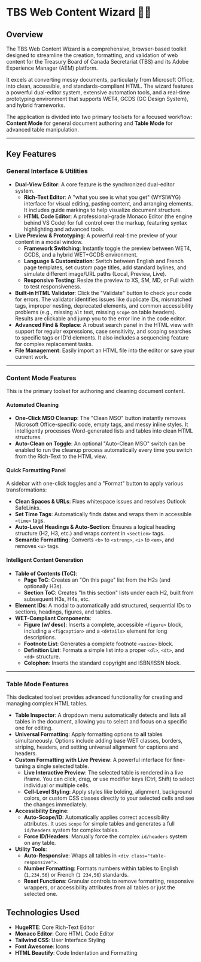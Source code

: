 # TBS Web Content Wizard 🧙‍♂️

## Overview

The TBS Web Content Wizard is a comprehensive, browser-based toolkit designed to streamline the creation, formatting, and validation of web content for the Treasury Board of Canada Secretariat (TBS) and its Adobe Experience Manager (AEM) platform.

It excels at converting messy documents, particularly from Microsoft Office, into clean, accessible, and standards-compliant HTML. The wizard features a powerful dual-editor system, extensive automation tools, and a real-time prototyping environment that supports WET4, GCDS (GC Design System), and hybrid frameworks.

The application is divided into two primary toolsets for a focused workflow: **Content Mode** for general document authoring and **Table Mode** for advanced table manipulation.

---

## Key Features

### General Interface & Utilities

*   **Dual-View Editor**: A core feature is the synchronized dual-editor system.
    *   **Rich-Text Editor**: A "what you see is what you get" (WYSIWYG) interface for visual editing, pasting content, and arranging elements. It includes guide markings to help visualize document structure.
    *   **HTML Code Editor**: A professional-grade Monaco Editor (the engine behind VS Code) for full control over the markup, featuring syntax highlighting and advanced tools.
*   **Live Preview & Prototyping**: A powerful real-time preview of your content in a modal window.
    *   **Framework Switching**: Instantly toggle the preview between WET4, GCDS, and a hybrid WET+GCDS environment.
    *   **Language & Customization**: Switch between English and French page templates, set custom page titles, add standard bylines, and simulate different image/URL paths (Local, Preview, Live).
    *   **Responsive Testing**: Resize the preview to XS, SM, MD, or Full width to test responsiveness.
*   **Built-in HTML Validator**: Click the "Validate" button to check your code for errors. The validator identifies issues like duplicate IDs, mismatched tags, improper nesting, deprecated elements, and common accessibility problems (e.g., missing `alt` text, missing `scope` on table headers). Results are clickable and jump you to the error line in the code editor.
*   **Advanced Find & Replace**: A robust search panel in the HTML view with support for regular expressions, case sensitivity, and scoping searches to specific tags or ID'd elements. It also includes a sequencing feature for complex replacement tasks.
*   **File Management**: Easily import an HTML file into the editor or save your current work.

---

### Content Mode Features

This is the primary toolset for authoring and cleaning document content.

#### Automated Cleaning

*   **One-Click MSO Cleanup**: The "Clean MSO" button instantly removes Microsoft Office-specific code, empty tags, and messy inline styles. It intelligently processes Word-generated lists and tables into clean HTML structures.
*   **Auto-Clean on Toggle**: An optional "Auto-Clean MSO" switch can be enabled to run the cleanup process automatically every time you switch from the Rich-Text to the HTML view.

#### Quick Formatting Panel

A sidebar with one-click toggles and a "Format" button to apply various transformations:
*   **Clean Spaces & URLs**: Fixes whitespace issues and resolves Outlook SafeLinks.
*   **Set Time Tags**: Automatically finds dates and wraps them in accessible `<time>` tags.
*   **Auto-Level Headings & Auto-Section**: Ensures a logical heading structure (H2, H3, etc.) and wraps content in `<section>` tags.
*   **Semantic Formatting**: Converts `<b>` to `<strong>`, `<i>` to `<em>`, and removes `<u>` tags.

#### Intelligent Content Generation

*   **Table of Contents (ToC)**:
    *   **Page ToC**: Creates an "On this page" list from the H2s (and optionally H3s).
    *   **Section ToC**: Creates "In this section" lists under each H2, built from subsequent H3s, H4s, etc.
*   **Element IDs**: A modal to automatically add structured, sequential IDs to sections, headings, figures, and tables.
*   **WET-Compliant Components**:
    *   **Figure (w/ desc)**: Inserts a complete, accessible `<figure>` block, including a `<figcaption>` and a `<details>` element for long descriptions.
    *   **Footnote List**: Generates a complete footnote `<aside>` block.
    *   **Definition List**: Formats a simple list into a proper `<dl>`, `<dt>`, and `<dd>` structure.
    *   **Colophon**: Inserts the standard copyright and ISBN/ISSN block.

---

### Table Mode Features

This dedicated toolset provides advanced functionality for creating and managing complex HTML tables.

*   **Table Inspector**: A dropdown menu automatically detects and lists all tables in the document, allowing you to select and focus on a specific one for editing.
*   **Universal Formatting**: Apply formatting options to **all** tables simultaneously. Options include adding base WET classes, borders, striping, headers, and setting universal alignment for captions and headers.
*   **Custom Formatting with Live Preview**: A powerful interface for fine-tuning a single selected table.
    *   **Live Interactive Preview**: The selected table is rendered in a live iframe. You can click, drag, or use modifier keys (Ctrl, Shift) to select individual or multiple cells.
    *   **Cell-Level Styling**: Apply styles like bolding, alignment, background colors, or custom CSS classes directly to your selected cells and see the changes immediately.
*   **Accessibility Engine**:
    *   **Auto-Scope/ID**: Automatically applies correct accessibility attributes. It uses `scope` for simple tables and generates a full `id/headers` system for complex tables.
    *   **Force ID/Headers**: Manually force the complex `id/headers` system on any table.
*   **Utility Tools**:
    *   **Auto-Responsive**: Wraps all tables in `<div class="table-responsive">`.
    *   **Number Formatting**: Formats numbers within tables to English (`1,234.56`) or French (`1 234,56`) standards.
    *   **Reset Functions**: Granular controls to remove formatting, responsive wrappers, or accessibility attributes from all tables or just the selected one.

## Technologies Used

*   **HugeRTE**: Core Rich-Text Editor
*   **Monaco Editor**: Core HTML Code Editor
*   **Tailwind CSS**: User Interface Styling
*   **Font Awesome**: Icons
*   **HTML Beautify**: Code Indentation and Formatting
